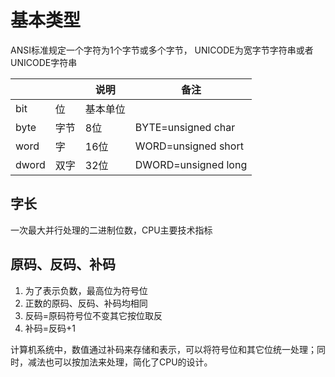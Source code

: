 # 基本类型

ANSI标准规定一个字符为1个字节或多个字节，
UNICODE为宽字节字符串或者UNICODE字符串

|		|		|说明	|备注					|
|-------|-------|-------|-----------------------|
|bit	|位		|基本单位|						|
|byte	|字节	|8位		|BYTE=unsigned char		|
|word	|字		|16位	|WORD=unsigned short	|
|dword	|双字	|32位	|DWORD=unsigned long	|

## 字长

一次最大并行处理的二进制位数，CPU主要技术指标

## 原码、反码、补码

1. 为了表示负数，最高位为符号位
2. 正数的原码、反码、补码均相同
3. 反码=原码符号位不变其它按位取反
4. 补码=反码+1

计算机系统中，数值通过补码来存储和表示，可以将符号位和其它位统一处理；同时，减法也可以按加法来处理，简化了CPU的设计。